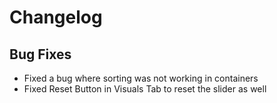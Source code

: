 # Changelog

## Bug Fixes
- Fixed a bug where sorting was not working in containers
- Fixed Reset Button in Visuals Tab to reset the slider as well
